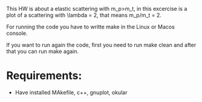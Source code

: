 This HW is about a elastic scattering with m_p>m_t, in this excercise is a plot of a scattering with \lambda = 2, that means m_p/m_t = 2.

For running the code you have to writte make in the Linux or Macos console.

If you want to run again the code, first you need to run make clean and after that you can run make again.

# Requirements:

* Have installed MAkefile, c++, gnuplot, okular
